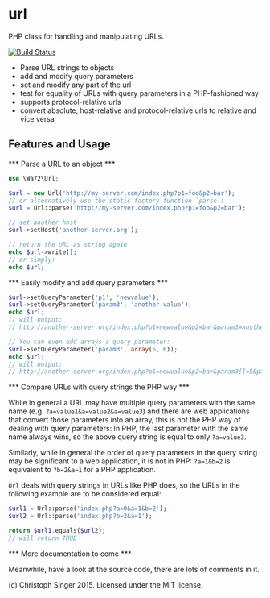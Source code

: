 url
===

PHP class for handling and manipulating URLs.

[![Build Status](https://secure.travis-ci.org/wasinger/url.png?branch=master)](http://travis-ci.org/wasinger/url)

- Parse URL strings to objects
- add and modify query parameters
- set and modify any part of the url
- test for equality of URLs with query parameters in a PHP-fashioned way
- supports protocol-relative urls
- convert absolute, host-relative and protocol-relative urls to relative and vice versa


Features and Usage
------------------

*** Parse a URL to an object ***

```php
use \Wa72\Url;

$url = new Url('http://my-server.com/index.php?p1=foo&p2=bar');
// or alternatively use the static factory function `parse`:
$url = Url::parse('http://my-server.com/index.php?p1=foo&p2=bar');

// set another host
$url->setHost('another-server.org');

// return the URL as string again
echo $url->write();
// or simply:
echo $url;
```

*** Easily modify and add query parameters ***

```php
$url->setQueryParameter('p1', 'newvalue');
$url->setQueryParameter('param3', 'another value');
echo $url;
// will output:
// http://another-server.org/index.php?p1=newvalue&p2=bar&param3=another%20value

// You can even add arrays a query parameter:
$url->setQueryParameter('param3', array(5, 6));
echo $url;
// will output:
// http://another-server.org/index.php?p1=newvalue&p2=bar&param3[]=5&param3[]=6
```

*** Compare URLs with query strings the PHP way ***

While in general a URL may have multiple query parameters with the same name 
(e.g. `?a=value1&a=value2&a=value3`) and there are web applications that convert
those parameters into an array, this is not the PHP way of dealing with query parameters:
In PHP, the last parameter with the same name always wins, so the 
above query string is equal to only `?a=value3`.

Similarly, while in general the order of query parameters in the query string may
be significant to a web application, it is not in PHP: `?a=1&b=2` is equivalent 
to `?b=2&a=1` for a PHP application.

`Url` deals with query strings in URLs like PHP does, so the URLs in the following
example are to be considered equal:

```php
$url1 = Url::parse('index.php?a=0&a=1&b=2');
$url2 = Url::parse('index.php?b=2&a=1');

return $url1.equals($url2);
// will return TRUE
```

*** More documentation to come ***

Meanwhile, have a look at the source code, there are lots of comments in it.

(c) Christoph Singer 2015. Licensed under the MIT license.
